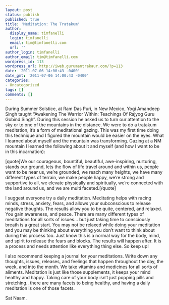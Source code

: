 ```yaml
---
layout: post
status: publish
published: true
title: 'Meditation: The Tratakum'
author:
  display_name: timfanelli
  login: timfanelli
  email: tim@timfanelli.com
  url: ''
author_login: timfanelli
author_email: tim@timfanelli.com
wordpress_id: 113
wordpress_url: http://iweb.gurumantrakaur.com/?p=113
date: '2011-07-06 14:00:43 -0400'
date_gmt: '2011-07-06 14:00:43 -0400'
categories:
- Uncategorized
tags: []
comments: []
---
```

During Summer Solstice, at Ram Das Puri, in New Mexico, Yogi Amandeep Singh taught &ldquo;Awakening The Warrior Within: Teachings Of Rajyog Guru Gobind Singh&rdquo;. During this session he asked us to turn our attention to the sky or to one of the mountains in the distance. We were to do a tratakum meditation, it&rsquo;s a form of meditational gazing. This was my first time doing this technique and I figured the mountain would be easier on the eyes. What I learned about myself and the mountain was transforming. Gazing at a NM mountain I learned the following about it and myself (and how I want to be in this incarnation):
<!--more-->
[quote]We our courageous, bountiful, beautiful, awe-inspiring, nurturing, stands our ground, lets the flow of life travel around and within us, people want to be near us, we&rsquo;re grounded, we reach many heights, we have many different types of terrain, we make people happy, we&rsquo;re strong and supportive to all, we elevate physically and spiritually, we&rsquo;re connected with the land around us, and we are multi faceted.[/quote]

I suggest everyone try a daily meditation. Meditating helps with racing minds, stress, anxiety, fears, and allows your subconscious to release negative thoughts. The results allow you to be quite, centered, and relaxed. You gain awareness, and peace. There are many different types of meditations for all sorts of issues... but just taking time to consciously breath is a great start. You may not be relaxed while doing your meditation and you may be thinking about everything you don&rsquo;t want to think about during this process too. Just know this is a normal way for the body, mind, and spirit to release the fears and blocks. The results will happen after. It is a process and needs attention like everything thing else. So keep up!

I also recommend keeping a journal for your meditations. Write down any thoughts, issues, releases, and feelings that happen throughout the day, the week, and into the month. We take vitamins and medicines for all sorts of aliments. Meditation is just like those supplements, it keeps your mind healthy and happy. Taking care of your body isn&rsquo;t just popping pills and stretching.. there are many facets to being healthy, and having a daily meditation is one of those facets.

Sat Naam.
